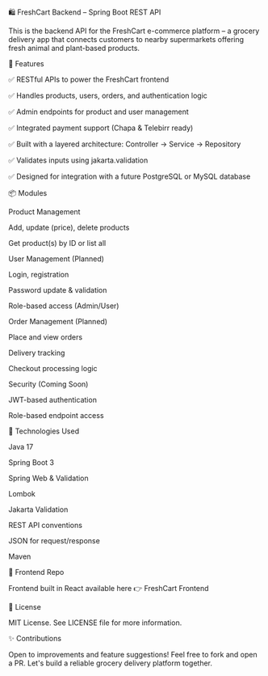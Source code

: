 🛍️ FreshCart Backend – Spring Boot REST API

This is the backend API for the FreshCart e-commerce platform – a grocery delivery app that connects customers to nearby supermarkets offering fresh animal and plant-based products.

🚀 Features

✅ RESTful APIs to power the FreshCart frontend

✅ Handles products, users, orders, and authentication logic

✅ Admin endpoints for product and user management

✅ Integrated payment support (Chapa & Telebirr ready)

✅ Built with a layered architecture: Controller → Service → Repository

✅ Validates inputs using jakarta.validation

✅ Designed for integration with a future PostgreSQL or MySQL database

📦 Modules

Product Management

Add, update (price), delete products

Get product(s) by ID or list all

User Management (Planned)

Login, registration

Password update & validation

Role-based access (Admin/User)

Order Management (Planned)

Place and view orders

Delivery tracking

Checkout processing logic

Security (Coming Soon)

JWT-based authentication

Role-based endpoint access

📂 Technologies Used

Java 17

Spring Boot 3

Spring Web & Validation

Lombok

Jakarta Validation

REST API conventions

JSON for request/response

Maven

🔗 Frontend Repo

Frontend built in React available here 👉 FreshCart Frontend

🚫 License

MIT License. See LICENSE file for more information.

✨ Contributions

Open to improvements and feature suggestions! Feel free to fork and open a PR. Let's build a reliable grocery delivery platform together.

